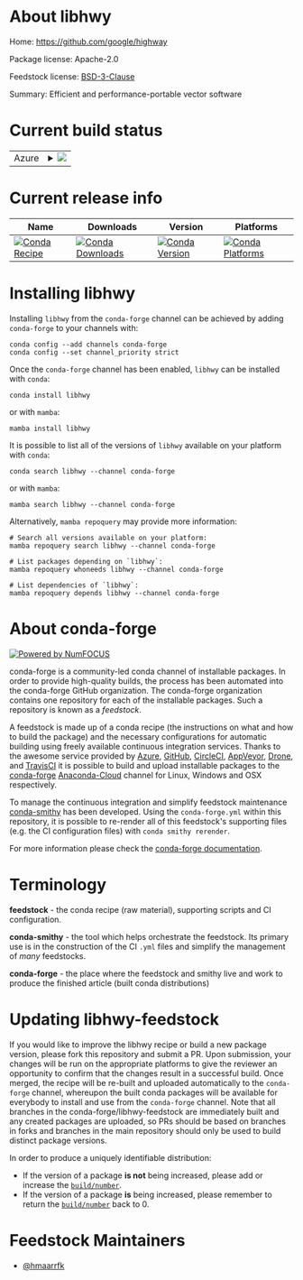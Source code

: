 About libhwy
============

Home: https://github.com/google/highway

Package license: Apache-2.0

Feedstock license: [BSD-3-Clause](https://github.com/conda-forge/libhwy-feedstock/blob/main/LICENSE.txt)

Summary: Efficient and performance-portable vector software

Current build status
====================


<table>
    
  <tr>
    <td>Azure</td>
    <td>
      <details>
        <summary>
          <a href="https://dev.azure.com/conda-forge/feedstock-builds/_build/latest?definitionId=15190&branchName=main">
            <img src="https://dev.azure.com/conda-forge/feedstock-builds/_apis/build/status/libhwy-feedstock?branchName=main">
          </a>
        </summary>
        <table>
          <thead><tr><th>Variant</th><th>Status</th></tr></thead>
          <tbody><tr>
              <td>linux_64</td>
              <td>
                <a href="https://dev.azure.com/conda-forge/feedstock-builds/_build/latest?definitionId=15190&branchName=main">
                  <img src="https://dev.azure.com/conda-forge/feedstock-builds/_apis/build/status/libhwy-feedstock?branchName=main&jobName=linux&configuration=linux_64_" alt="variant">
                </a>
              </td>
            </tr><tr>
              <td>osx_64</td>
              <td>
                <a href="https://dev.azure.com/conda-forge/feedstock-builds/_build/latest?definitionId=15190&branchName=main">
                  <img src="https://dev.azure.com/conda-forge/feedstock-builds/_apis/build/status/libhwy-feedstock?branchName=main&jobName=osx&configuration=osx_64_" alt="variant">
                </a>
              </td>
            </tr><tr>
              <td>win_64</td>
              <td>
                <a href="https://dev.azure.com/conda-forge/feedstock-builds/_build/latest?definitionId=15190&branchName=main">
                  <img src="https://dev.azure.com/conda-forge/feedstock-builds/_apis/build/status/libhwy-feedstock?branchName=main&jobName=win&configuration=win_64_" alt="variant">
                </a>
              </td>
            </tr>
          </tbody>
        </table>
      </details>
    </td>
  </tr>
</table>

Current release info
====================

| Name | Downloads | Version | Platforms |
| --- | --- | --- | --- |
| [![Conda Recipe](https://img.shields.io/badge/recipe-libhwy-green.svg)](https://anaconda.org/conda-forge/libhwy) | [![Conda Downloads](https://img.shields.io/conda/dn/conda-forge/libhwy.svg)](https://anaconda.org/conda-forge/libhwy) | [![Conda Version](https://img.shields.io/conda/vn/conda-forge/libhwy.svg)](https://anaconda.org/conda-forge/libhwy) | [![Conda Platforms](https://img.shields.io/conda/pn/conda-forge/libhwy.svg)](https://anaconda.org/conda-forge/libhwy) |

Installing libhwy
=================

Installing `libhwy` from the `conda-forge` channel can be achieved by adding `conda-forge` to your channels with:

```
conda config --add channels conda-forge
conda config --set channel_priority strict
```

Once the `conda-forge` channel has been enabled, `libhwy` can be installed with `conda`:

```
conda install libhwy
```

or with `mamba`:

```
mamba install libhwy
```

It is possible to list all of the versions of `libhwy` available on your platform with `conda`:

```
conda search libhwy --channel conda-forge
```

or with `mamba`:

```
mamba search libhwy --channel conda-forge
```

Alternatively, `mamba repoquery` may provide more information:

```
# Search all versions available on your platform:
mamba repoquery search libhwy --channel conda-forge

# List packages depending on `libhwy`:
mamba repoquery whoneeds libhwy --channel conda-forge

# List dependencies of `libhwy`:
mamba repoquery depends libhwy --channel conda-forge
```


About conda-forge
=================

[![Powered by
NumFOCUS](https://img.shields.io/badge/powered%20by-NumFOCUS-orange.svg?style=flat&colorA=E1523D&colorB=007D8A)](https://numfocus.org)

conda-forge is a community-led conda channel of installable packages.
In order to provide high-quality builds, the process has been automated into the
conda-forge GitHub organization. The conda-forge organization contains one repository
for each of the installable packages. Such a repository is known as a *feedstock*.

A feedstock is made up of a conda recipe (the instructions on what and how to build
the package) and the necessary configurations for automatic building using freely
available continuous integration services. Thanks to the awesome service provided by
[Azure](https://azure.microsoft.com/en-us/services/devops/), [GitHub](https://github.com/),
[CircleCI](https://circleci.com/), [AppVeyor](https://www.appveyor.com/),
[Drone](https://cloud.drone.io/welcome), and [TravisCI](https://travis-ci.com/)
it is possible to build and upload installable packages to the
[conda-forge](https://anaconda.org/conda-forge) [Anaconda-Cloud](https://anaconda.org/)
channel for Linux, Windows and OSX respectively.

To manage the continuous integration and simplify feedstock maintenance
[conda-smithy](https://github.com/conda-forge/conda-smithy) has been developed.
Using the ``conda-forge.yml`` within this repository, it is possible to re-render all of
this feedstock's supporting files (e.g. the CI configuration files) with ``conda smithy rerender``.

For more information please check the [conda-forge documentation](https://conda-forge.org/docs/).

Terminology
===========

**feedstock** - the conda recipe (raw material), supporting scripts and CI configuration.

**conda-smithy** - the tool which helps orchestrate the feedstock.
                   Its primary use is in the construction of the CI ``.yml`` files
                   and simplify the management of *many* feedstocks.

**conda-forge** - the place where the feedstock and smithy live and work to
                  produce the finished article (built conda distributions)


Updating libhwy-feedstock
=========================

If you would like to improve the libhwy recipe or build a new
package version, please fork this repository and submit a PR. Upon submission,
your changes will be run on the appropriate platforms to give the reviewer an
opportunity to confirm that the changes result in a successful build. Once
merged, the recipe will be re-built and uploaded automatically to the
`conda-forge` channel, whereupon the built conda packages will be available for
everybody to install and use from the `conda-forge` channel.
Note that all branches in the conda-forge/libhwy-feedstock are
immediately built and any created packages are uploaded, so PRs should be based
on branches in forks and branches in the main repository should only be used to
build distinct package versions.

In order to produce a uniquely identifiable distribution:
 * If the version of a package **is not** being increased, please add or increase
   the [``build/number``](https://docs.conda.io/projects/conda-build/en/latest/resources/define-metadata.html#build-number-and-string).
 * If the version of a package **is** being increased, please remember to return
   the [``build/number``](https://docs.conda.io/projects/conda-build/en/latest/resources/define-metadata.html#build-number-and-string)
   back to 0.

Feedstock Maintainers
=====================

* [@hmaarrfk](https://github.com/hmaarrfk/)

